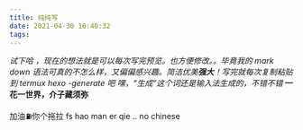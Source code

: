 ```yaml
---
title: 纯纯写
date: 2021-04-30 10:40:32
tags:
---
```


*试下哈 ，现在的想法就是可以每次写完预览。也方便修改。。毕竟我的 mark down 语法可真的不怎么样，又偏偏感兴趣。简洁优美**强大**！写完就每次复制粘贴到 termux hexo -generate 吧 嘿，“生成”这个词还是输入法生成的，不错不错*
**一花一世界，介子藏须弥**

加油⛽你个拖拉 fs
hao man er qie .. no chinese

